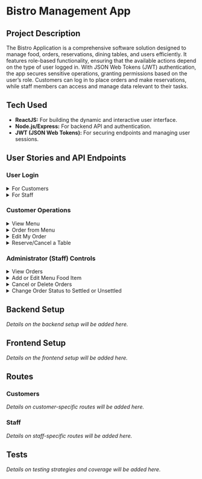 # Bistro Management App

## Project Description

The Bistro Application is a comprehensive software solution designed to manage food, orders, reservations, dining tables, and users efficiently. It features role-based functionality, ensuring that the available actions depend on the type of user logged in. With JSON Web Tokens (JWT) authentication, the app secures sensitive operations, granting permissions based on the user’s role. Customers can log in to place orders and make reservations, while staff members can access and manage data relevant to their tasks.

## Tech Used

- **ReactJS:** For building the dynamic and interactive user interface.
- **Node.js/Express:** For backend API and authentication.
- **JWT (JSON Web Tokens):** For securing endpoints and managing user sessions.

## User Stories and API Endpoints

### User Login

<details>
<summary>For Customers</summary>

- **As a** customer,
- **I want** to log in to the application,
- **So that** I can access and manage my orders and reservations.

**API Endpoint:**
- `POST /login`: Authenticate a customer and provide a JWT.

</details>

<details>
<summary>For Staff</summary>

- **As a** staff member,
- **I want** to log in to the application,
- **So that** I can access and manage orders, and update menu items.

**API Endpoint:**
- `POST /login`: Authenticate a staff member and provide a JWT.

</details>

### Customer Operations

<details>
<summary>View Menu</summary>

- **As a** user,
- **I want** to view the menu,
- **So that** I can see the available dishes and make informed choices.

**API Endpoint:**
- `GET /menu`: Retrieve all menu items.

</details>

<details>
<summary>Order from Menu</summary>

- **As a** user,
- **I want** to order from the menu,
- **So that** I can enjoy my selected dishes.

**API Endpoint:**
- `POST /orders`: Place a new order.

</details>

<details>
<summary>Edit My Order</summary>

- **As a** user,
- **I want** to edit my order,
- **So that** I can make changes before it is prepared.

**API Endpoint:**
- `PUT /orders/{id}`: Update an existing order.

</details>

<details>
<summary>Reserve/Cancel a Table</summary>

- **As a** user,
- **I want** to reserve or cancel a table,
- **So that** I can ensure a table is available when I arrive or cancel if my plans change.

**API Endpoints:**
- `POST /reservations`: Make a new reservation.
- `DELETE /reservations/{id}`: Cancel a reservation.

</details>

### Administrator (Staff) Controls

<details>
<summary>View Orders</summary>

- **As an** administrator,
- **I want** to view all orders,
- **So that** I can oversee the order process and ensure everything is running smoothly.

**API Endpoint:**
- `GET /orders`: Retrieve all current orders.

</details>

<details>
<summary>Add or Edit Menu Food Item</summary>

- **As an** administrator,
- **I want** to add or edit a menu food item,
- **So that** I can keep the menu up-to-date with new dishes or changes to existing ones.

**API Endpoints:**
- `POST /menu`: Add a new food item to the menu.
- `PUT /menu/{id}`: Update an existing food item on the menu.

</details>

<details>
<summary>Cancel or Delete Orders</summary>

- **As an** administrator,
- **I want** to cancel or delete orders,
- **So that** I can manage order changes and handle issues.

**API Endpoint:**
- `DELETE /orders/{id}`: Cancel or delete an order.

</details>

<details>
<summary>Change Order Status to Settled or Unsettled</summary>

- **As an** administrator,
- **I want** to change the status of orders to settled or unsettled,
- **So that** I can track which orders have been paid for and which are still outstanding.

**API Endpoint:**
- `PUT /orders/{id}/status`: Update the status of an order to settled or unsettled.

</details>

## Backend Setup

*Details on the backend setup will be added here.*

## Frontend Setup

*Details on the frontend setup will be added here.*

## Routes

### Customers

*Details on customer-specific routes will be added here.*

### Staff

*Details on staff-specific routes will be added here.*

## Tests

*Details on testing strategies and coverage will be added here.*

